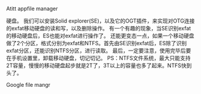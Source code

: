 Atitt appfile manager


硬盘。
我们可以安装Solid explorer(SE)，以及它的OGT插件，来实现对OTG连接的exfat移动硬盘的读和写，以及删除操作。
有一个有趣的现象，当SE识别exfat的移动硬盘后，ES也能对exfat进行操作了。
还能更变态一点，如果一个移动硬盘做了2个分区，格式分别为exfat和NTFS。首先由SE识别exfat后，ES除了识别exfat分区，还能识别NTFS分区，进行读取。
最后，一定要注意，使用完毕后要在手机设置里，卸载移动硬盘，切记切记。
PS：NTFS文件系统，最大只能支持2T容量，慢慢的移动硬盘起步就是2T了，3T以上的容量也多了起来。NTFS快到头了。

Google file mangr
